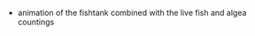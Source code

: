 <!-- Extra attention -->

- animation of the fishtank combined with the live fish and algea countings
